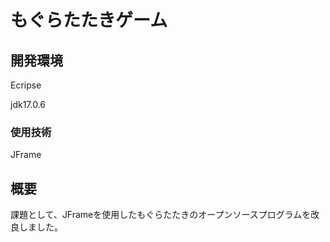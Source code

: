 # もぐらたたきゲーム

## 開発環境

Ecripse

jdk17.0.6

### 使用技術

JFrame

## 概要

課題として、JFrameを使用したもぐらたたきのオープンソースプログラムを改良しました。
